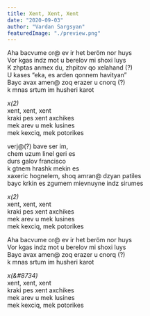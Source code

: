 ```yaml
---
title: Xent, Xent, Xent
date: "2020-09-03"
author: "Vardan Sargsyan"
featuredImage: "./preview.png"
---
```


Aha bacvume or@ ev ir het beröm nor huys <br />
Vor kgas indz mot u berelov mi shoxi luys <br />
K zhptas anmex du, zhpitov qo xelahand (?) <br />
U kases “eka, es arden qonnem havityan” <br />
Bayc avax amen@ zoq erazer u cnorq (?) <br />
k mnas srtum im husheri karot <br />

*x(2)*<br />
xent, xent, xent <br />
kraki pes xent axchikes <br />
mek arev u mek lusines <br />
mek kexciq, mek potorikes <br />

verj@(?) bave ser im, <br />
chem uzum linel geri es <br />
durs galov francisco <br />
k gtnem hrashk mekin es <br />
xaxeric hognelem, shoq amran@ dzyan patiles <br />
bayc krkin es zgumem mievnuyne indz sirumes <br />

*x(2)*<br />
xent, xent, xent <br />
kraki pes xent axchikes <br />
mek arev u mek lusines <br />
mek kexciq, mek potorikes <br />

Aha bacvume or@ ev ir het beröm nor huys <br />
Vor kgas indz mot u berelov mi shoxi luys <br />
Bayc avax amen@ zoq erazer u cnorq (?) <br />
k mnas srtum im husheri karot <br />

*x(&#8734)* <br />
xent, xent, xent <br />
kraki pes xent axchikes <br />
mek arev u mek lusines <br />
mek kexciq, mek potorikes <br />

